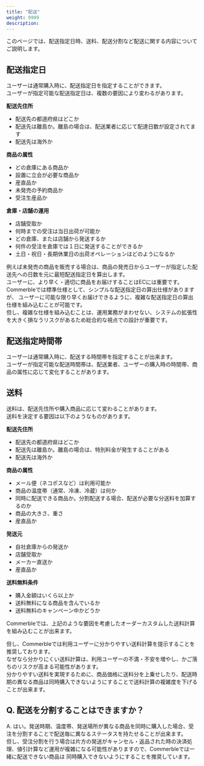 ```yaml
---
title: "配送"
weight: 9999
description: 
---
```


このページでは、配送指定日時、送料、配送分割など配送に関する内容についてご説明します。

## 配送指定日
ユーザーは通常購入時に、配送指定日を指定することができます。  
ユーザーが指定可能な配送指定日は、複数の要因により変わるがあります。

**配送先住所**
- 配送先の都道府県はどこか
- 配送先は離島か。離島の場合は、配送業者に応じて配達日数が設定されてます
- 配送先は海外か

**商品の属性**
- どの倉庫にある商品か
- 設置に立会が必要な商品か
- 産直品か
- 未発売の予約商品か
- 受注生産品か

**倉庫・店舗の運用**
- 店舗受取か
- 何時までの受注は当日出荷が可能か
- どの倉庫、または店舗から発送するか
- 何件の受注を倉庫では１日に発送することができるか
- 土日・祝日・長期休業日の出荷オペレーションはどのようになるか

例えば未発売の商品を販売する場合は、商品の発売日からユーザーが指定した配送先への日数を元に最短配送指定日を算出します。  
ユーザーに、より早く・適切に商品をお届けすることはECには重要です。Commerbleでは標準仕様として、シンプルな配送指定日の算出仕様がありますが、
ユーザーに可能な限り早くお届けできるように、複雑な配送指定日の算出仕様を組み込むことが可能です。  
但し、複雑な仕様を組み込むことは、運用業務がまわせない、システムの拡張性を大きく損なうリスクがあるため総合的な視点での設計が重要です。

## 配送指定時間帯
ユーザーは通常購入時に、配送する時間帯を指定することが出来ます。  
ユーザーが指定可能な配送時間帯は、配送業者、ユーザーの購入時の時間帯、商品の属性に応じて変化することがあります。

## 送料
送料は、配送先住所や購入商品に応じて変わることがあります。  
送料を決定する要因は以下のようなものがあります。

**配送先住所**
- 配送先の都道府県はどこか
- 配送先は離島か。離島の場合は、特別料金が発生することがある
- 配送先は海外か

**商品の属性**
- メール便（ネコポスなど）は利用可能か
- 商品の温度帯（通常、冷凍、冷蔵）は何か
- 同時に配送できる商品か。分割配送する場合、配送が必要な分送料を加算するのか
- 商品の大きさ、重さ
- 産直品か

**発送元**
- 自社倉庫からの発送か
- 店舗受取か
- メーカー直送か
- 産直品か

**送料無料条件**
- 購入金額はいくら以上か
- 送料無料になる商品を含んでいるか
- 送料無料のキャンペーン中かどうか

Commerbleでは、上記のような要因を考慮したオーダーカスタムした送料計算を組み込むことが出来ます。

但し、Commerbleでは利用ユーザーに分かりやすい送料計算を提示することを推奨しております。  
なぜなら分かりにくい送料計算は、利用ユーザーの不満・不安を増やし、かご落ちのリスクが高まる可能性があります。  
分かりやすい送料を実現するために、商品価格に送料分を上乗せしたり、配送時期の異なる商品は同時購入できないようにすることで送料計算の複雑度を下げることが出来ます。

## Q. 配送を分割することはできますか？
A. はい。発送時期、温度帯、発送場所が異なる商品を同時に購入した場合、受注を分割することで配送毎に異なるステータスを持たせることが出来ます。  
但し、受注分割を行う場合は片方の発送がキャンセル・返品された時の決済処理、値引計算など運用が複雑になる可能性がありますので、Commerbleでは一緒に配送できない商品は
同時購入できないようにすることを推奨しています。
